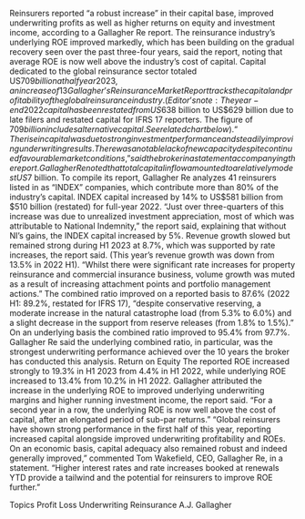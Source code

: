 Reinsurers reported “a robust increase” in their capital base, improved underwriting profits as well as higher returns on equity and investment income, according to a Gallagher Re report.
The reinsurance industry’s underlying ROE improved markedly, which has been building on the gradual recovery seen over the past three-four years, said the report, noting that average ROE is now well above the industry’s cost of capital.
Capital dedicated to the global reinsurance sector totaled US$709 billion at half year 2023, an increase of 13% versus the restated full-year 2022 base, continued the report. Dedicated reinsurance capital still remains below full-year 2021 levels, Gallagher confirmed.
Gallagher’s Reinsurance Market Report tracks the capital and profitability of the global reinsurance industry. (Editor’s note: The year-end 2022 capital has been restated from US$638 billion to US$629 billion due to late filers and restated capital for IFRS 17 reporters. The figure of $709 billion includes alternative capital. See related chart below).
“The rise in capital was due to strong investment performance and steadily improving underwriting results. There was a notable lack of new capacity despite continued favourable market conditions,” said the broker in a statement accompanying the report.
Gallagher Re noted that total capital inflow amounted to a relatively modest US$7 billion.
To compile its report, Gallagher Re analyzes 41 reinsurers listed in as “INDEX” companies, which contribute more than 80% of the industry’s capital.
INDEX capital increased by 14% to US$581 billion from $510 billion (restated) for full-year 2022. “Just over three-quarters of this increase was due to unrealized investment appreciation, most of which was attributable to National Indemnity,” the report said, explaining that without NI’s gains, the INDEX capital increased by 5%.
Revenue growth slowed but remained strong during H1 2023 at 8.7%, which was supported by rate increases, the report said. (This year’s revenue growth was down from 13.5% in 2022 H1). “Whilst there were significant rate increases for property reinsurance and commercial insurance business, volume growth was muted as a result of increasing attachment points and portfolio management actions.”
The combined ratio improved on a reported basis to 87.6% (2022 H1: 89.2%, restated for IFRS 17), “despite conservative reserving, a moderate increase in the natural catastrophe load (from 5.3% to 6.0%) and a slight decrease in the support from reserve releases (from 1.8% to 1.5%).”
On an underlying basis the combined ratio improved to 95.4% from 97.7%. Gallagher Re said the underlying combined ratio, in particular, was the strongest underwriting performance achieved over the 10 years the broker has conducted this analysis.
Return on Equity
The reported ROE increased strongly to 19.3% in H1 2023 from 4.4% in H1 2022, while underlying ROE increased to 13.4% from 10.2% in H1 2022.
Gallagher attributed the increase in the underlying ROE to improved underlying underwriting margins and higher running investment income, the report said. “For a second year in a row, the underlying ROE is now well above the cost of capital, after an elongated period of sub-par returns.”
“Global reinsurers have shown strong performance in the first half of this year, reporting increased capital alongside improved underwriting profitability and ROEs. On an economic basis, capital adequacy also remained robust and indeed generally improved,” commented Tom Wakefield, CEO, Gallagher Re, in a statement. “Higher interest rates and rate increases booked at renewals YTD provide a tailwind and the potential for reinsurers to improve ROE further.”

Topics
Profit Loss
Underwriting
Reinsurance
A.J. Gallagher
